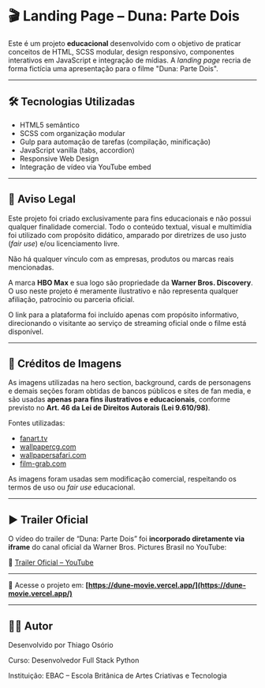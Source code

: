 # 🎬 Landing Page – Duna: Parte Dois

Este é um projeto **educacional** desenvolvido com o objetivo de praticar conceitos de HTML, SCSS modular, design responsivo, componentes interativos em JavaScript e integração de mídias. A _landing page_ recria de forma fictícia uma apresentação para o filme "Duna: Parte Dois".

---

## 🛠️ Tecnologias Utilizadas

- HTML5 semântico
- SCSS com organização modular
- Gulp para automação de tarefas (compilação, minificação)
- JavaScript vanilla (tabs, accordion)
- Responsive Web Design
- Integração de vídeo via YouTube embed

---

## 💬 Aviso Legal

Este projeto foi criado exclusivamente para fins educacionais e não possui qualquer finalidade comercial. Todo o conteúdo textual, visual e multimídia foi utilizado com propósito didático, amparado por diretrizes de uso justo (_fair use_) e/ou licenciamento livre.

Não há qualquer vínculo com as empresas, produtos ou marcas reais mencionadas.

A marca **HBO Max** e sua logo são propriedade da **Warner Bros. Discovery**. O uso neste projeto é meramente ilustrativo e não representa qualquer afiliação, patrocínio ou parceria oficial.

O link para a plataforma foi incluído apenas com propósito informativo, direcionando o visitante ao serviço de streaming oficial onde o filme está disponível.

---

## 📸 Créditos de Imagens

As imagens utilizadas na hero section, background, cards de personagens e demais seções foram obtidas de bancos públicos e sites de fan media, e são usadas **apenas para fins ilustrativos e educacionais**, conforme previsto no **Art. 46 da Lei de Direitos Autorais (Lei 9.610/98)**.

Fontes utilizadas:

- [fanart.tv](https://fanart.tv)
- [wallpapercg.com](https://wallpapercg.com)
- [wallpapersafari.com](https://wallpapersafari.com)
- [film-grab.com](https://film-grab.com)

As imagens foram usadas sem modificação comercial, respeitando os termos de uso ou _fair use_ educacional.

---

## ▶️ Trailer Oficial

O vídeo do trailer de “Duna: Parte Dois” foi **incorporado diretamente via iframe** do canal oficial da Warner Bros. Pictures Brasil no YouTube:

🔗 [Trailer Oficial – YouTube](https://www.youtube.com/watch?v=QqmbrvluQRA)

---

🔗 Acesse o projeto em: **[https://dune-movie.vercel.app/](https://dune-movie.vercel.app/)**

---

## 👨‍💻 Autor

Desenvolvido por Thiago Osório

Curso: Desenvolvedor Full Stack Python

Instituição: EBAC – Escola Britânica de Artes Criativas e Tecnologia